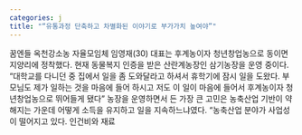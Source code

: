 ```yaml
---
categories: j
title: "“유통과정 단축하고 차별화된 이야기로 부가가치 높여야”"
---
```

꿈엔들 옥천강소농 자율모임체 임영재(30) 대표는 후계농이자 청년창업농으로 동이면 지양리에 정착했다. 현재 동물복지 인증을 받은 산란계농장인 삼기농장을 운영 중이다. “대학교를 다니던 중 집에서 일을 좀 도와달라고 하셔서 휴학기에 잠시 일을 도왔다. 부모님도 제가 일하는 것을 마음에 들어 하시고 저도 이 일이 마음에 들어서 후계농이자 청년창업농으로 뛰어들게 됐다” 농장을 운영하면서 든 가장 큰 고민은 농축산업 기반이 약해지는 가운데 어떻게 소득을 유지하고 일을 지속하느냐였다. “농축산업 분야가 사업성이 떨어지고 있다. 인건비와 재료